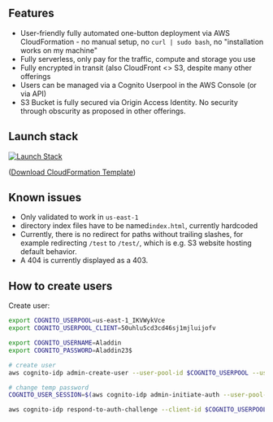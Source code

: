 ## Features

 - User-friendly fully automated one-button deployment via AWS CloudFormation - no manual setup, no `curl | sudo bash`, no "installation works on my machine"
 - Fully serverless, only pay for the traffic, compute and storage you use
 - Fully encrypted in transit (also CloudFront <> S3, despite many other offerings
 - Users can be managed via a Cognito Userpool in the AWS Console (or via API)
 - S3 Bucket is fully secured via Origin Access Identity. No security through obscurity as proposed in other offerings.

## Launch stack

[![Launch Stack](https://github.com/s0enke/cloudformation-templates/blob/master/cloudformation-launch-stack.png?raw=true)](https://console.aws.amazon.com/cloudformation/home?region=us-east-1#/stacks/create/review?templateURL=https://s3.amazonaws.com/ruempler-cloudformation-templates-prod/cloudfront-edge-s3-bucket-password-protected/template.yaml)

([Download CloudFormation Template](https://s3.amazonaws.com/ruempler-cloudformation-templates-prod/cloudfront-edge-s3-bucket-password-protected/template.yaml))

## Known issues

 - Only validated to work in `us-east-1`
 - directory index files have to be named`index.html`, currently hardcoded
 - Currently, there is no redirect for paths without trailing slashes, for example redirecting `/test` to `/test/`, which is e.g. S3 website hosting default behavior.
 - A 404 is currently displayed as a 403.

## How to create users

Create user:
```bash
export COGNITO_USERPOOL=us-east-1_IKVWykVce
export COGNITO_USERPOOL_CLIENT=50uhlu5cd3cd46sj1mjluijofv

export COGNITO_USERNAME=Aladdin
export COGNITO_PASSWORD=Aladdin23$

# create user
aws cognito-idp admin-create-user --user-pool-id $COGNITO_USERPOOL --username $COGNITO_USERNAME --temporary-password 'Something12$'

# change temp password
COGNITO_USER_SESSION=$(aws cognito-idp admin-initiate-auth --user-pool-id $COGNITO_USERPOOL --client-id $COGNITO_USERPOOL_CLIENT --auth-flow  ADMIN_NO_SRP_AUTH --auth-parameters "{\"USERNAME\": \"$COGNITO_USERNAME\", \"PASSWORD\": \"Something12$\"}" --output text --query 'Session')

aws cognito-idp respond-to-auth-challenge --client-id $COGNITO_USERPOOL_CLIENT  --challenge-name NEW_PASSWORD_REQUIRED --challenge-responses "{\"NEW_PASSWORD\": \"$COGNITO_PASSWORD\", \"USERNAME\": \"$COGNITO_USERNAME\"}" --session "$COGNITO_USER_SESSION"
```
